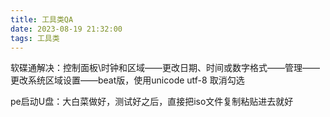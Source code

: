 ```yaml
---
title: 工具类QA
date: 2023-08-19 21:32:00
tags: 工具类
---
```


软碟通解决：控制面板\时钟和区域——更改日期、时间或数字格式——管理——更改系统区域设置——beat版，使用unicode utf-8  取消勾选

pe启动U盘：大白菜做好，测试好之后，直接把iso文件复制粘贴进去就好